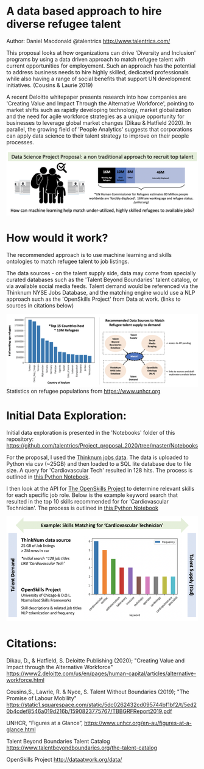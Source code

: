# A data based approach to hire diverse refugee talent  
Author: Daniel Macdonald @talentrics http://www.talentrics.com/

This proposal looks at how organizations can drive 'Diversity and Inclusion' programs by using a data driven approach to match refugee talent with current opportunities for employement.  Such an approach has the potential to address business needs to hire highly skilled, dedicated professionals while also having a range of social benefits that support UN development initiatives. (Cousins & Laurie 2019)

A recent Deloitte whitepaper presents research into how companies are 'Creating Value and Impact Through the Alternative Workforce', pointing to market shifts such as rapidly developing technology, market globalization and the need for agile workforce strategies as a unique opportunity for businesses to leverage global market changes (Dikau & Hatfield 2020).  In parallel, the growing field of 'People Analytics' suggests that corporations can apply data science to their talent strategy to improve on their people processes.

![](images/Project_overview.png)

# How would it work?

The recommended approach is to use machine learning and skills ontologies to match refugee talent to job listings.

The data sources - on the talent supply side, data may come from specially curated databases such as the 'Talent Beyond Boundaries' talent catalog, or via available social media feeds.  Talent demand would be referenced via the Thinknum NYSE Jobs Database, and the matching engine would use a NLP approach such as the 'OpenSkills Project' from Data at work. (links to sources in citations below)

![](images/Method_scope.png)
Statistics on refugee populations from https://www.unhcr.org


# Initial Data Exploration:

Initial data exploration is presented in the 'Notebooks' folder of this repository: 
https://github.com/talentrics/Project_proposal_2020/tree/master/Notebooks

For the proposal, I used the [Thinknum jobs data](https://blog.thedataincubator.com/tag/data-sources/).  The data is uploaded to Python via csv (~25GB) and then loaded to a SQL lite database due to file size.  A query for 'Cardiovascular Tech' resulted in 128 hits.  The process is outlined in [this Python Notebook](https://github.com/talentrics/Project_proposal_2020/blob/master/Notebooks/datalab_jobs.ipynb).  

I then look at the API for [The OpenSkills Project](http://dataatwork.org/data/) to determine relevant skills for each specific job role. Below is the example keyword search that resulted in the top 10 skills recommended for for 'Cardiovascular Technician'.  The process is outlined in [this Python Notebook](https://github.com/talentrics/Project_proposal_2020/blob/master/Notebooks/Open_Skills_Jobs_API.ipynb)

![](images/proposed_approach.png)


# Citations: 

Dikau, D., & Hatfield, S. Deloitte Publishing (2020); "Creating Value and Impact through the Alternative Workforce"
https://www2.deloitte.com/us/en/pages/human-capital/articles/alternative-workforce.html

Cousins,S., Lawrie, R. & Nyce, S. Talent Without Boundaries (2019); "The Promise of Labour Mobility"
https://static1.squarespace.com/static/5dc0262432cd095744bf1bf2/t/5ed20b4cdef8546a019d216b/1590823775767/TBBGRFReport2019.pdf

UNHCR, “Figures at a Glance”, https://www.unhcr.org/en-au/figures-at-a-glance.html

Talent Beyond Boundaries Talent Catalog
https://www.talentbeyondboundaries.org/the-talent-catalog

OpenSkills Project
http://dataatwork.org/data/
